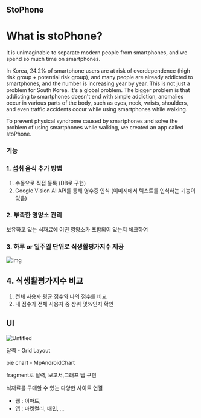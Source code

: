 ## StoPhone

# What is stoPhone?

It is unimaginable to separate modern people from smartphones, and we spend so much time on smartphones.

In Korea, 24.2% of smartphone users are at risk of overdependence (high risk group + potential risk group), and many people are already addicted to smartphones, and the number is increasing year by year. This is not just a problem for South Korea. It's a global problem.
The bigger problem is that addicting to smartphones doesn't end with simple addiction, anomalies occur in various parts of the body, such as eyes, neck, wrists, shoulders, and even traffic accidents occur while using smartphones while walking.

To prevent physical syndrome caused by smartphones and solve the problem of using smartphones while walking, we created an app called stoPhone.

### 기능

### 1. 섭취 음식 추가 방법

1. 수동으로 직접 등록 (DB로 구현)
2. Google Vision AI API를 통해 영수증 인식 (이미지에서 텍스트를 인식하는 기능이 있음)

### 2. **부족한 영양소 관리**

보유하고 있는 식재료에 어떤 영양소가 포함되어 있는지 체크하여 

### 3. 하루 or 일주일 단위로 식생활평가지수 제공

![img](https://s3-us-west-2.amazonaws.com/secure.notion-static.com/2e79c3b1-abf2-4422-b00d-0e838756b6e8/%E1%84%89%E1%85%B3%E1%84%8F%E1%85%B3%E1%84%85%E1%85%B5%E1%86%AB%E1%84%89%E1%85%A3%E1%86%BA_2023-01-11_%E1%84%8B%E1%85%A9%E1%84%8C%E1%85%A5%E1%86%AB_12.08.54.png)

## 4. 식생활평가지수 비교

1. 전체 사용자 평균 점수와 나의 점수를 비교
2. 내 점수가 전체 사용자 중 상위 몇%인지 확인

## UI

![Untitled](https://s3-us-west-2.amazonaws.com/secure.notion-static.com/67985262-0109-422e-bfc4-f31c73b72406/Untitled.png)

달력 - Grid Layout

pie chart - MpAndroidChart

fragment로 달력, 보고서,그래프 탭 구현

식재료를 구매할 수 있는 다양한 사이트 연결

- 웹 : 이마트,
- 앱 : 마켓컬리, 배민, …
